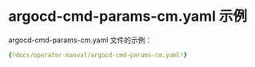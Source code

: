 <!-- TRANSLATED by md-translate -->
# argocd-cmd-params-cm.yaml 示例

argocd-cmd-params-cm.yaml 文件的示例：

```yaml
{!docs/operator-manual/argocd-cmd-params-cm.yaml!}
```